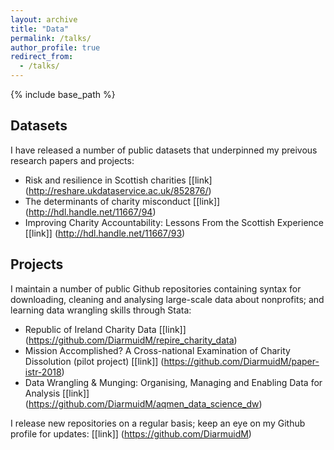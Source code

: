 ```yaml
---
layout: archive
title: "Data"
permalink: /talks/
author_profile: true
redirect_from:
  - /talks/
---
```


{% include base_path %}

## Datasets
I have released a number of public datasets that underpinned my preivous research papers and projects:
* Risk and resilience in Scottish charities [[link] (http://reshare.ukdataservice.ac.uk/852876/)
* The determinants of charity misconduct [[link]] (http://hdl.handle.net/11667/94)
* Improving Charity Accountability: Lessons From the Scottish Experience [[link]] (http://hdl.handle.net/11667/93)

## Projects
I maintain a number of public Github repositories containing syntax for downloading, cleaning and analysing large-scale data about nonprofits; and learning data wrangling skills through Stata:
* Republic of Ireland Charity Data [[link]] (https://github.com/DiarmuidM/repire_charity_data)
* Mission Accomplished? A Cross-national Examination of Charity Dissolution (pilot project) [[link]] (https://github.com/DiarmuidM/paper-istr-2018)
* Data Wrangling & Munging: Organising, Managing and Enabling Data for Analysis [[link]] (https://github.com/DiarmuidM/aqmen_data_science_dw)

I release new repositories on a regular basis; keep an eye on my Github profile for updates: [[link]] (https://github.com/DiarmuidM)
